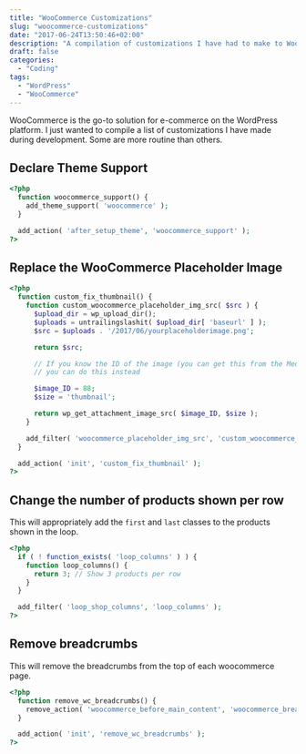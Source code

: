 ```yaml
---
title: "WooCommerce Customizations"
slug: "woocommerce-customizations"
date: "2017-06-24T13:50:46+02:00"
description: "A compilation of customizations I have had to make to WooCommerce installations."
draft: false
categories:
  - "Coding"
tags:
  - "WordPress"
  - "WooCommerce"
---
```


WooCommerce is the go-to solution for e-commerce on the WordPress platform. I just wanted to compile a list of customizations I have made during development. Some are more routine than others.

## Declare Theme Support

```php
<?php
  function woocommerce_support() {
    add_theme_support( 'woocommerce' );
  }

  add_action( 'after_setup_theme', 'woocommerce_support' );
?>
```

## Replace the WooCommerce Placeholder Image

```php
<?php
  function custom_fix_thumbnail() {
    function custom_woocommerce_placeholder_img_src( $src ) {
      $upload_dir = wp_upload_dir();
      $uploads = untrailingslashit( $upload_dir[ 'baseurl' ] );
      $src = $uploads . '/2017/06/yourplaceholderimage.png';

      return $src;

      // If you know the ID of the image (you can get this from the Media Library)
      // you can do this instead

      $image_ID = 88;
      $size = 'thumbnail';

      return wp_get_attachment_image_src( $image_ID, $size );
    }

    add_filter( 'woocommerce_placeholder_img_src', 'custom_woocommerce_placeholder_img_src' );
  }

  add_action( 'init', 'custom_fix_thumbnail' );
?>
```

## Change the number of products shown per row

This will appropriately add the `first` and `last` classes to the products shown in the loop.

```php
<?php
  if ( ! function_exists( 'loop_columns' ) ) {
    function loop_columns() {
      return 3; // Show 3 products per row
    }
  }

  add_filter( 'loop_shop_columns', 'loop_columns' );
?>
```

## Remove breadcrumbs

This will remove the breadcrumbs from the top of each woocommerce page.

```php
<?php
  function remove_wc_breadcrumbs() {
    remove_action( 'woocommerce_before_main_content', 'woocommerce_breadcrumb', 20 );
  }

  add_action( 'init', 'remove_wc_breadcrumbs' );
?>
```
